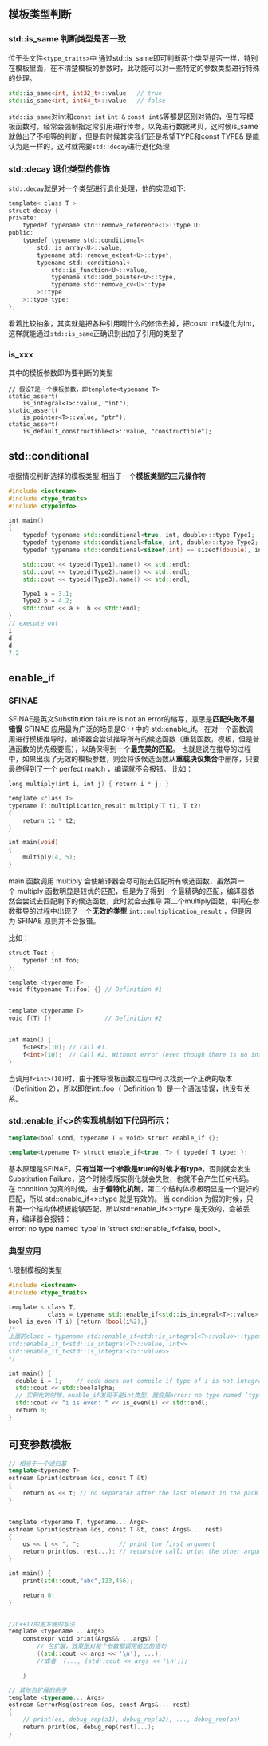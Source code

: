 ## 模板类型判断

### std::is_same 判断类型是否一致
位于头文件`<type_traits>`中
通过std::is_same即可判断两个类型是否一样，特别在模板里面，在不清楚模板的参数时，此功能可以对一些特定的参数类型进行特殊的处理。

```c++
std::is_same<int, int32_t>::value   // true
std::is_same<int, int64_t>::value   // false
```

`std::is_same`对int和`const int`  `int &`  `const int&`等都是区别对待的，但在写模板函数时，经常会强制指定常引用进行传参，以免进行数据拷贝，这时候is_same就做出了不相等的判断，但是有时候其实我们还是希望TYPE和const TYPE& 是能认为是一样的，这时就需要`std::decay`进行退化处理

### std::decay 退化类型的修饰
`std::decay`就是对一个类型进行退化处理，他的实现如下:

```c
template< class T >
struct decay {
private:
    typedef typename std::remove_reference<T>::type U;
public:
    typedef typename std::conditional< 
        std::is_array<U>::value,
        typename std::remove_extent<U>::type*,
        typename std::conditional< 
            std::is_function<U>::value,
            typename std::add_pointer<U>::type,
            typename std::remove_cv<U>::type
        >::type
    >::type type;
};
```
看着比较抽象，其实就是把各种引用啊什么的修饰去掉，把cosnt int&退化为int，这样就能通过`std::is_same`正确识别出加了引用的类型了


### is_xxx
其中的模板参数即为要判断的类型
```
// 假设T是一个模板参数，即template<typename T>
static_assert(
    is_integral<T>::value, "int");
static_assert(
    is_pointer<T>::value, "ptr");
static_assert(
    is_default_constructible<T>::value, "constructible");
```

## std::conditional
根据情况判断选择的模板类型,相当于一个**模板类型的三元操作符**
```c++
#include <iostream>
#include <type_traits>
#include <typeinfo>

int main()
{
    typedef typename std::conditional<true, int, double>::type Type1;
    typedef typename std::conditional<false, int, double>::type Type2;
    typedef typename std::conditional<sizeof(int) == sizeof(double), int, double>::type Type3;

    std::cout << typeid(Type1).name() << std::endl;
    std::cout << typeid(Type2).name() << std::endl;
    std::cout << typeid(Type3).name() << std::endl;

    Type1 a = 3.1;
    Type2 b = 4.2;
    std::cout << a +  b << std::endl;
}
// execute out
i
d
d
7.2
```

## enable_if
### SFINAE
SFINAE是英文Substitution failure is not an error的缩写，意思是**匹配失败不是错误**
SFINAE 应用最为广泛的场景是C++中的 std::enable_if。
在对一个函数调用进行模板推导时，编译器会尝试推导所有的候选函数（重载函数，模板，但是普通函数的优先级要高），以确保得到一个**最完美的匹配**。
也就是说在推导的过程中，如果出现了无效的模板参数，则会将该候选函数从**重载决议集合**中删除，只要最终得到了一个 perfect match ，编译就不会报错。
比如：
```c++
long multiply(int i, int j) { return i * j; }

template <class T>
typename T::multiplication_result multiply(T t1, T t2)
{
    return t1 * t2;
}

int main(void)
{
    multiply(4, 5);
}
```
main 函数调用 multiply 会使编译器会尽可能去匹配所有候选函数，虽然第一个 multiply 函数明显是较优的匹配，但是为了得到一个最精确的匹配，编译器依然会尝试去匹配剩下的候选函数，此时就会去推导 第二个multiply函数，中间在参数推导的过程中出现了一个**无效的类型** `int::multiplication_result` ，但是因为 SFINAE 原则并不会报错。


比如：
```c++
struct Test {
    typedef int foo;
};

template <typename T>
void f(typename T::foo) {} // Definition #1


template <typename T>
void f(T) {}               // Definition #2


int main() {
    f<Test>(10); // Call #1.
    f<int>(10);  // Call #2. Without error (even though there is no int::foo) thanks to SFINAE.
}
```
当调用`f<int>(10)`时，由于推导模板函数过程中可以找到一个正确的版本（Definition 2），所以即使int::foo（ Definition 1）是一个语法错误，也没有关系。



### std::enable_if<>的实现机制如下代码所示：
```c++
template<bool Cond, typename T = void> struct enable_if {};

template<typename T> struct enable_if<true, T> { typedef T type; };
```
基本原理是SFINAE。**只有当第一个参数是true的时候才有type**，否则就会发生Substitution Failure，这个时候模版实例化就会失败，也就不会产生任何代码。
在 condition 为真的时候，由于**偏特化机制**，第二个结构体模板明显是一个更好的匹配，所以 std::enable_if<>::type 就是有效的。
当 condition 为假的时候，只有第一个结构体模板能够匹配，所以std::enable_if<>::type 是无效的，会被丢弃，编译器会报错：error: no type named ‘type’ in ‘struct std::enable_if<false, bool>。


### 典型应用
1.限制模板的类型
```c++
#include <iostream>
#include <type_traits>

template < class T,
           class = typename std::enable_if<std::is_integral<T>::value>::type>
bool is_even (T i) {return !bool(i%2);}
/*
上面的class = typename std::enable_if<std::is_integral<T>::value>::type>可以替换成如下两种写法：
std::enable_if_t<std::is_integral<T>::value, int>>
std::enable_if_t<std::is_integral<T>::value>>
*/

int main() {
  double i = 1;    // code does not compile if type of i is not integral
  std::cout << std::boolalpha;
  // 实例化的时候，enable_if发现不是int类型，就会报error: no type named ‘type’ in ‘struct std::enable_if<false, bool>,从而达到限制类型的效果。
  std::cout << "i is even: " << is_even(i) << std::endl;
  return 0;
}
```


## 可变参数模板
```c++
// 相当于一个递归基
template<typename T>
ostream &print(ostream &os, const T &t)
{
    return os << t; // no separator after the last element in the pack
}


template <typename T, typename... Args>
ostream &print(ostream &os, const T &t, const Args&... rest)
{
    os << t << ", ";           // print the first argument
    return print(os, rest...); // recursive call; print the other arguments
}

int main() {
    print(std::cout,"abc",123,456);

    return 0;
}


//C++17的更方便的写法
template <typename ...Args>
    constexpr void print(Args&& ...args) {
        // 包扩展，效果是对每个参数都调用前边的语句
        ((std::cout << args << '\n'), ...);
        //或者  (..., (std::cout << args << '\n'));

    }

// 其他包扩展的例子
template <typename... Args>
ostream &errorMsg(ostream &os, const Args&... rest)
{
    // print(os, debug_rep(a1), debug_rep(a2), ..., debug_rep(an)
    return print(os, debug_rep(rest)...);
}
```



